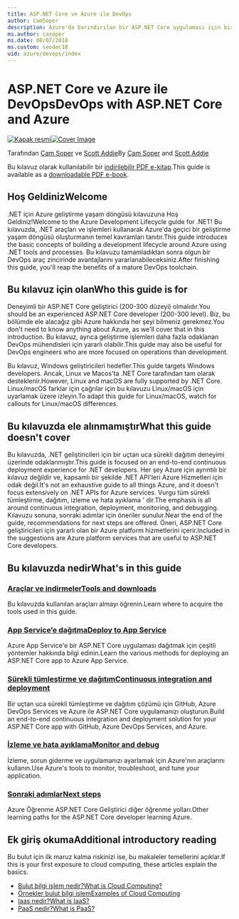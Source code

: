 ```yaml
---
title: ASP.NET Core ve Azure ile DevOps
author: CamSoper
description: Azure'da barındırılan bir ASP.NET Core uygulaması için bir DevOps işlem hattı oluşturmaya uçtan uca yönergeler sağlar. bir kılavuz.
ms.author: casoper
ms.date: 08/07/2018
ms.custom: seodec18
uid: azure/devops/index
---
```

# <a name="devops-with-aspnet-core-and-azure"></a><span data-ttu-id="61a36-103">ASP.NET Core ve Azure ile DevOps</span><span class="sxs-lookup"><span data-stu-id="61a36-103">DevOps with ASP.NET Core and Azure</span></span>

<span data-ttu-id="61a36-104">[![Kapak resmi](./media/cover-large.png)](https://aka.ms/devopsbook)</span><span class="sxs-lookup"><span data-stu-id="61a36-104">[![Cover Image](./media/cover-large.png)](https://aka.ms/devopsbook)</span></span>

<span data-ttu-id="61a36-105">Tarafından [Cam Soper](https://twitter.com/camsoper) ve [Scott Addie](https://twitter.com/scottaddie)</span><span class="sxs-lookup"><span data-stu-id="61a36-105">By [Cam Soper](https://twitter.com/camsoper) and [Scott Addie](https://twitter.com/scottaddie)</span></span>

<span data-ttu-id="61a36-106">Bu kılavuz olarak kullanılabilir bir [indirilebilir PDF e-kitap](https://aka.ms/devopsbook).</span><span class="sxs-lookup"><span data-stu-id="61a36-106">This guide is available as a [downloadable PDF e-book](https://aka.ms/devopsbook).</span></span>

## <a name="welcome"></a><span data-ttu-id="61a36-107">Hoş Geldiniz</span><span class="sxs-lookup"><span data-stu-id="61a36-107">Welcome</span></span> 

<span data-ttu-id="61a36-108">.NET için Azure geliştirme yaşam döngüsü kılavuzuna Hoş Geldiniz!</span><span class="sxs-lookup"><span data-stu-id="61a36-108">Welcome to the Azure Development Lifecycle guide for .NET!</span></span> <span data-ttu-id="61a36-109">Bu kılavuzda, .NET araçları ve işlemleri kullanarak Azure'da geçici bir geliştirme yaşam döngüsü oluşturmanın temel kavramları tanıtır.</span><span class="sxs-lookup"><span data-stu-id="61a36-109">This guide introduces the basic concepts of building a development lifecycle around Azure using .NET tools and processes.</span></span> <span data-ttu-id="61a36-110">Bu kılavuzu tamamladıktan sonra olgun bir DevOps araç zincirinde avantajlarını yararlanabileceksiniz.</span><span class="sxs-lookup"><span data-stu-id="61a36-110">After finishing this guide, you'll reap the benefits of a mature DevOps toolchain.</span></span>

## <a name="who-this-guide-is-for"></a><span data-ttu-id="61a36-111">Bu kılavuz için olan</span><span class="sxs-lookup"><span data-stu-id="61a36-111">Who this guide is for</span></span>

<span data-ttu-id="61a36-112">Deneyimli bir ASP.NET Core geliştirici (200-300 düzeyi) olmalıdır.</span><span class="sxs-lookup"><span data-stu-id="61a36-112">You should be an experienced ASP.NET Core developer (200-300 level).</span></span> <span data-ttu-id="61a36-113">Biz, bu bölümde ele alacağız gibi Azure hakkında her şeyi bilmeniz gerekmez.</span><span class="sxs-lookup"><span data-stu-id="61a36-113">You don't need to know anything about Azure, as we'll cover that in this introduction.</span></span> <span data-ttu-id="61a36-114">Bu kılavuz, ayrıca geliştirme işlemleri daha fazla odaklanan DevOps mühendisleri için yararlı olabilir.</span><span class="sxs-lookup"><span data-stu-id="61a36-114">This guide may also be useful for DevOps engineers who are more focused on operations than development.</span></span>

<span data-ttu-id="61a36-115">Bu kılavuz, Windows geliştiricileri hedefler.</span><span class="sxs-lookup"><span data-stu-id="61a36-115">This guide targets Windows developers.</span></span> <span data-ttu-id="61a36-116">Ancak, Linux ve Macos'ta .NET Core tarafından tam olarak desteklenir.</span><span class="sxs-lookup"><span data-stu-id="61a36-116">However, Linux and macOS are fully supported by .NET Core.</span></span> <span data-ttu-id="61a36-117">Linux/macOS farklar için çağrılar için bu kılavuzu Linux/macOS için uyarlamak üzere izleyin.</span><span class="sxs-lookup"><span data-stu-id="61a36-117">To adapt this guide for Linux/macOS, watch for callouts for Linux/macOS differences.</span></span>

## <a name="what-this-guide-doesnt-cover"></a><span data-ttu-id="61a36-118">Bu kılavuzda ele alınmamıştır</span><span class="sxs-lookup"><span data-stu-id="61a36-118">What this guide doesn't cover</span></span>

<span data-ttu-id="61a36-119">Bu kılavuzda, .NET geliştiricileri için bir uçtan uca sürekli dağıtım deneyimi üzerinde odaklanmıştır.</span><span class="sxs-lookup"><span data-stu-id="61a36-119">This guide is focused on an end-to-end continuous deployment experience for .NET developers.</span></span> <span data-ttu-id="61a36-120">Her şey Azure için ayrıntılı bir kılavuz değildir ve, kapsamlı bir şekilde .NET API'leri Azure Hizmetleri için odak değil.</span><span class="sxs-lookup"><span data-stu-id="61a36-120">It's not an exhaustive guide to all things Azure, and it doesn't focus extensively on .NET APIs for Azure services.</span></span> <span data-ttu-id="61a36-121">Vurgu tüm sürekli tümleştirme, dağıtım, izleme ve hata ayıklama ' dir.</span><span class="sxs-lookup"><span data-stu-id="61a36-121">The emphasis is all around continuous integration, deployment, monitoring, and debugging.</span></span> <span data-ttu-id="61a36-122">Kılavuzu sonuna, sonraki adımlar için öneriler sunulur.</span><span class="sxs-lookup"><span data-stu-id="61a36-122">Near the end of the guide, recommendations for next steps are offered.</span></span> <span data-ttu-id="61a36-123">Öneri, ASP.NET Core geliştiricileri için yararlı olan bir Azure platform hizmetlerini içerir.</span><span class="sxs-lookup"><span data-stu-id="61a36-123">Included in the suggestions are Azure platform services that are useful to ASP.NET Core developers.</span></span>

## <a name="whats-in-this-guide"></a><span data-ttu-id="61a36-124">Bu kılavuzda nedir</span><span class="sxs-lookup"><span data-stu-id="61a36-124">What's in this guide</span></span>

### <a name="tools-and-downloadsxrefazuredevopstools-and-downloads"></a>[<span data-ttu-id="61a36-125">Araçlar ve indirmeler</span><span class="sxs-lookup"><span data-stu-id="61a36-125">Tools and downloads</span></span>](xref:azure/devops/tools-and-downloads)

<span data-ttu-id="61a36-126">Bu kılavuzda kullanılan araçları almayı öğrenin.</span><span class="sxs-lookup"><span data-stu-id="61a36-126">Learn where to acquire the tools used in this guide.</span></span>

### <a name="deploy-to-app-servicexrefazuredevopsdeploy-to-app-service"></a>[<span data-ttu-id="61a36-127">App Service’e dağıtma</span><span class="sxs-lookup"><span data-stu-id="61a36-127">Deploy to App Service</span></span>](xref:azure/devops/deploy-to-app-service)

<span data-ttu-id="61a36-128">Azure App Service'e bir ASP.NET Core uygulaması dağıtmak için çeşitli yöntemler hakkında bilgi edinin.</span><span class="sxs-lookup"><span data-stu-id="61a36-128">Learn the various methods for deploying an ASP.NET Core app to Azure App Service.</span></span>

### <a name="continuous-integration-and-deploymentxrefazuredevopscicd"></a>[<span data-ttu-id="61a36-129">Sürekli tümleştirme ve dağıtım</span><span class="sxs-lookup"><span data-stu-id="61a36-129">Continuous integration and deployment</span></span>](xref:azure/devops/cicd)

<span data-ttu-id="61a36-130">Bir uçtan uca sürekli tümleştirme ve dağıtım çözümü için GitHub, Azure DevOps Services ve Azure ile ASP.NET Core uygulamanızı oluşturun.</span><span class="sxs-lookup"><span data-stu-id="61a36-130">Build an end-to-end continuous integration and deployment solution for your ASP.NET Core app with GitHub, Azure DevOps Services, and Azure.</span></span>

### <a name="monitor-and-debugxrefazuredevopsmonitor"></a>[<span data-ttu-id="61a36-131">İzleme ve hata ayıklama</span><span class="sxs-lookup"><span data-stu-id="61a36-131">Monitor and debug</span></span>](xref:azure/devops/monitor)

<span data-ttu-id="61a36-132">İzleme, sorun giderme ve uygulamanızı ayarlamak için Azure'nın araçlarını kullanın.</span><span class="sxs-lookup"><span data-stu-id="61a36-132">Use Azure's tools to monitor, troubleshoot, and tune your application.</span></span>

### <a name="next-stepsxrefazuredevopsnext-steps"></a>[<span data-ttu-id="61a36-133">Sonraki adımlar</span><span class="sxs-lookup"><span data-stu-id="61a36-133">Next steps</span></span>](xref:azure/devops/next-steps)

<span data-ttu-id="61a36-134">Azure Öğrenme ASP.NET Core Geliştirici diğer öğrenme yolları.</span><span class="sxs-lookup"><span data-stu-id="61a36-134">Other learning paths for the ASP.NET Core developer learning Azure.</span></span>

## <a name="additional-introductory-reading"></a><span data-ttu-id="61a36-135">Ek giriş okuma</span><span class="sxs-lookup"><span data-stu-id="61a36-135">Additional introductory reading</span></span>

<span data-ttu-id="61a36-136">Bu bulut için ilk maruz kalma riskinizi ise, bu makaleler temellerini açıklar.</span><span class="sxs-lookup"><span data-stu-id="61a36-136">If this is your first exposure to cloud computing, these articles explain the basics.</span></span>

* [<span data-ttu-id="61a36-137">Bulut bilgi işlem nedir?</span><span class="sxs-lookup"><span data-stu-id="61a36-137">What is Cloud Computing?</span></span>](https://azure.microsoft.com/overview/what-is-cloud-computing/)
* [<span data-ttu-id="61a36-138">Örnekler bulut bilgi işlem</span><span class="sxs-lookup"><span data-stu-id="61a36-138">Examples of Cloud Computing</span></span>](https://azure.microsoft.com/overview/examples-of-cloud-computing/)
* [<span data-ttu-id="61a36-139">Iaas nedir?</span><span class="sxs-lookup"><span data-stu-id="61a36-139">What is IaaS?</span></span>](https://azure.microsoft.com/overview/what-is-iaas/)
* [<span data-ttu-id="61a36-140">PaaS nedir?</span><span class="sxs-lookup"><span data-stu-id="61a36-140">What is PaaS?</span></span>](https://azure.microsoft.com/overview/what-is-paas/)
